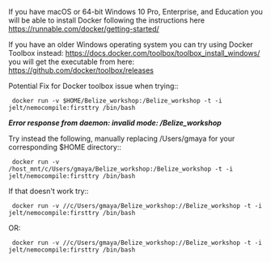 If you have macOS or 64-bit Windows 10 Pro, Enterprise, and Education you will be able to install Docker following the instructions here <https://runnable.com/docker/getting-started/>

If you have an older Windows operating system you can try using Docker Toolbox instead: <https://docs.docker.com/toolbox/toolbox_install_windows/> you will get the executable from here: <https://github.com/docker/toolbox/releases>

Potential Fix for Docker toolbox issue when trying::

     docker run -v $HOME/Belize_workshop:/Belize_workshop -t -i jelt/nemocompile:firsttry /bin/bash


**_Error response from daemon: invalid mode: /Belize_workshop_**

Try instead the following, manually replacing /Users/gmaya for your corresponding $HOME directory::

     docker run -v /host_mnt/c/Users/gmaya/Belize_workshop:/Belize_workshop -t -i jelt/nemocompile:firsttry /bin/bash

If that doesn't work try::

     docker run -v //c/Users/gmaya/Belize_workshop://Belize_workshop -t -i jelt/nemocompile:firsttry /bin/bash

OR:

     docker run -v //c/Users/gmaya/Belize_workshop://Belize_workshop -t -i jelt/nemocompile:firsttry /bin/bash
